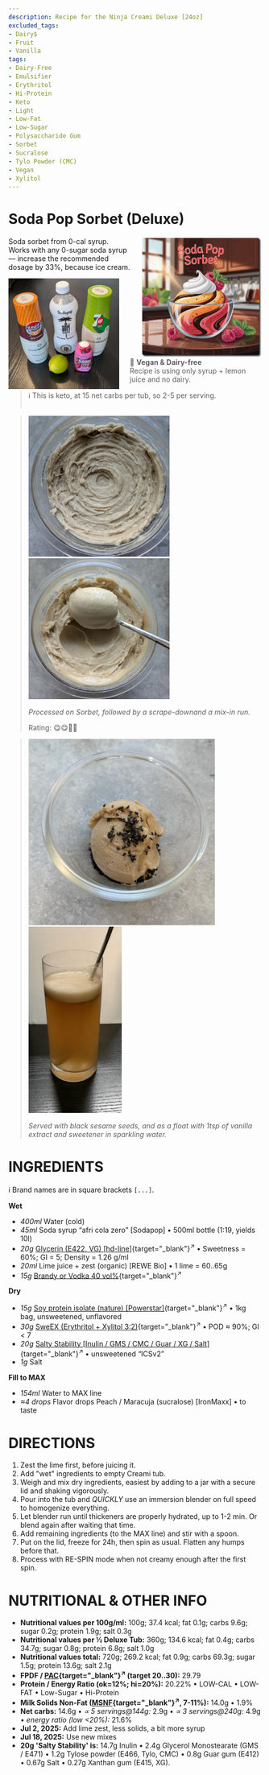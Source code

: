 ```yaml
---
description: Recipe for the Ninja Creami Deluxe [24oz]
excluded_tags:
- Dairy$
- Fruit
- Vanilla
tags:
- Dairy-Free
- Emulsifier
- Erythritol
- Hi-Protein
- Keto
- Light
- Low-Fat
- Low-Sugar
- Polysaccharide Gum
- Sorbet
- Sucralose
- Tylo Powder (CMC)
- Vegan
- Xylitol
---
```

# Soda Pop Sorbet (Deluxe)
<img style="float: right; margin-left: 1.5em;" width=240 alt="Logo" src="logo-soda-pop-sorbet.png" />

Soda sorbet from 0-cal syrup. Works with any 0-sugar soda syrup — increase the recommended dosage by 33%, because ice cream.

<img style="float: left; margin-right: 1.5em;" width=220 alt="Syrup bottles + lime" src="Sodapop_2025-06-23.jpg" />

> 🌿 **Vegan & Dairy-free**<br />Recipe is using only syrup + lemon juice and no dairy.

> ℹ️ This is keto, at 15 net carbs per tub, so 2-5 per serving.
<br clear=all /><br />

> <img width=280 alt="After Sorbet spin" src="afri-cola_2025-07-02_1.jpg" class="zoomable" />
> <img width=280 alt="After scrape-down + mix-in" src="afri-cola_2025-07-02_2.jpg" class="zoomable" />
> 
> *Processed on Sorbet, followed by a scrape-downand a mix-in run.*
>
> Rating: 😋😋🥤🥤

> <img width=370 alt="Scooped, with black sesame" src="afri-cola_2025-07-02_3.jpg" class="zoomable" />
> <img width=185 alt="Instant Brainfreeze" src="afri-cola_2025-07-02_4.jpg" class="zoomable" />
> 
> *Served with black sesame seeds, and as a float with 1tsp of vanilla extract and sweetener in sparkling water.*

# INGREDIENTS

ℹ️ Brand names are in square brackets `[...]`.

**Wet**

  - _400ml_ Water (cold)
  - _45ml_ Soda syrup “afri cola zero” [Sodapop] • 500ml bottle (1:19, yields 10l)
  - _20g_ [Glycerin (E422, VG) \[hd-line\]](/ice-creamery/info/ingredients/#vegetable-glycerin-glycerol-vg-e422){target="_blank"}<sup>↗</sup> • Sweetness = 60%; GI = 5; Density = 1.26 g/ml
  - _20ml_ Lime juice + zest (organic) [REWE Bio] • 1 lime = 60..65g
  - _15g_ [Brandy or Vodka 40 vol%](/ice-creamery/info/ingredients/#alcohol-ethanol){target="_blank"}<sup>↗</sup>

**Dry**

  - _15g_ [Soy protein isolate (nature) \[Powerstar\]](/ice-creamery/info/ingredients/#soy-protein-isolate){target="_blank"}<sup>↗</sup> • 1kg bag, unsweetened, unflavored
  - _30g_ [SweEX (Erythritol + Xylitol 3:2)](/ice-creamery/info/ingredients/#sweex-erythritol-xylitol-blend){target="_blank"}<sup>↗</sup> • POD ≈ 90%; GI < 7
  - _20g_ [Salty Stability \[Inulin / GMS / CMC / Guar / XG / Salt\]](/ice-creamery/S/Salty%20Stability/){target="_blank"}<sup>↗</sup> • unsweetened “ICSv2”
  - _1g_ Salt

**Fill to MAX**

  - _154ml_ Water to MAX line
  - _≈4 drops_ Flavor drops Peach / Maracuja (sucralose) [IronMaxx] • to taste

# DIRECTIONS

 1. Zest the lime first, before juicing it.
 1. Add "wet" ingredients to empty Creami tub.
 1. Weigh and mix dry ingredients, easiest by adding to a jar with a secure lid and shaking vigorously.
 1. Pour into the tub and *QUICKLY* use an immersion blender on full speed to homogenize everything.
 1. Let blender run until thickeners are properly hydrated, up to 1-2 min. Or blend again after waiting that time.
 1. Add remaining ingredients (to the MAX line) and stir with a spoon.
 1. Put on the lid, freeze for 24h, then spin as usual. Flatten any humps before that.
 1. Process with RE-SPIN mode when not creamy enough after the first spin.

# NUTRITIONAL & OTHER INFO
- **Nutritional values per 100g/ml:** 100g; 37.4 kcal; fat 0.1g; carbs 9.6g; sugar 0.2g; protein 1.9g; salt 0.3g
- **Nutritional values per ½ Deluxe Tub:** 360g; 134.6 kcal; fat 0.4g; carbs 34.7g; sugar 0.8g; protein 6.8g; salt 1.0g
- **Nutritional values total:** 720g; 269.2 kcal; fat 0.9g; carbs 69.3g; sugar 1.5g; protein 13.6g; salt 2.1g
- **FPDF / [PAC](/ice-creamery/info/glossary/#potere-anti-congelante-pac){target="_blank"}<sup>↗</sup> (target 20..30):** 29.79
- **Protein / Energy Ratio (ok=12%; hi=20%):** 20.22% • LOW-CAL • LOW-FAT • Low-Sugar • Hi-Protein
- **Milk Solids Non-Fat ([MSNF](/ice-creamery/info/glossary/#milk-solids-not-fat-msnf){target="_blank"}<sup>↗</sup>, 7-11%):** 14.0g • 1.9%
- **Net carbs:** 14.6g • *∝ 5 servings@144g:* 2.9g • *∝ 3 servings@240g:* 4.9g • *energy ratio (low <20%):* 21.6%
- **Jul 2, 2025:** Add lime zest, less solids, a bit more syrup
- **Jul 18, 2025:** Use new mixes
- **20g 'Salty Stability' is:** 14.7g Inulin • 2.4g Glycerol Monostearate (GMS / E471) • 1.2g Tylose powder (E466, Tylo, CMC) • 0.8g Guar gum (E412) • 0.67g Salt • 0.27g Xanthan gum (E415, XG).
